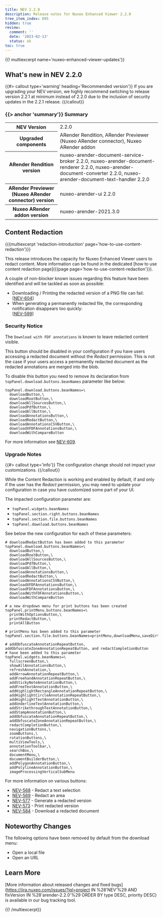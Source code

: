 ```yaml
---
title: NEV 2.2.0
description: Release notes for Nuxeo Enhanced Viewer 2.2.0
tree_item_index: 895
hidden: true
review:
  comment: ''
  date: '2023-02-13'
  status: ok
toc: true
---
```


{{! multiexcerpt name='nuxeo-enhanced-viewer-updates'}}
## What's new in NEV 2.2.0

{{#> callout type='warning' heading='Recommended version'}}
If you are upgrading your NEV version, we highly recommend switching to release version 2.2.1 at minimum instead of 2.2.0 due to the inclusion of security updates in the 2.2.1 release.
{{/callout}}

### {{> anchor 'summary'}} Summary

<div class="table-scroll">
<table class="hover">
<tbody>
<tr>
<th colspan="1">NEV Version</th>
<td colspan="1">2.2.0</td>
</tr>
<tr>
<th colspan="1">Upgraded components</th>
<td colspan="1">ARender Rendition, ARender Previewer (Nuxeo ARender connector), Nuxeo ARender addon</td>
</tr>
<tr>
<th colspan="1">ARender Rendition version</th>
<td colspan="1">nuxeo-arender-document-service-broker 2.2.0, nuxeo-arender-document-renderer 2.2.0, nuxeo-arender-document-converter 2.2.0, nuxeo-arender-document-text-handler 2.2.0</td>
</tr>
<tr>
<th colspan="1">ARender Previewer (Nuxeo ARender connector) version</th>
<td colspan="1">nuxeo-arender-ui 2.2.0</td>
</tr>
<tr>
<th colspan="1">Nuxeo ARender addon version</th>
<td colspan="1">nuxeo-arender-2021.3.0</td>
</tr>
</tbody>
</table>
</div>

## Content Redaction

{{{multiexcerpt 'redaction-introduction' page='how-to-use-content-redaction'}}}

This release introduces the capacity for Nuxeo Enhanced Viewer users to redact content. More information can be found in the dedicated [how to use content redaction page]({{page page='how-to-use-content-redaction'}}).

A couple of non-blocker known issues regarding this feature have been identified and will be tackled as soon as possible:
- Downloading / Printing the redacted version of a PNG file can fail:<br/>[[NEV-604](https://jira.nuxeo.com/browse/NEV-604)]
- When generating a permanently redacted file, the corresponding notification disappears too quickly:<br/>[[NEV-599](https://jira.nuxeo.com/browse/NEV-599)]

### Security Notice

The `Download with FDF annotations` is known to leave redacted content visible.

This button should be disabled in your configuration if you have users accessing a redacted document without the _Redact_ permission. This is not the case if your users access a permanently redacted document as the redacted annotations are merged into the blob.

To disable this button you need to remove its declaration from `topPanel.download.buttons.beanNames` parameter like below:

```
topPanel.download.buttons.beanNames=\
  downloadButton,\
  downloadRootButton,\
  downloadAllSourcesButton,\
  downloadPdfButton,\
  downloadAllButton,\
  downloadAnnotationsButton,\
  downloadRedactButton,\
  downloadAnnotationsCSVButton,\
  downloadXFDFAnnotationsButton,\
  downloadWithCompareButton
```

For more information see [NEV-609](https://jira.nuxeo.com/browse/NEV-609).

### Upgrade Notes

{{#> callout type='info'}}
The configuration change should not impact your customizations.
{{/callout}}

While the Content Redaction is working and enabled by default, if and only if the user has the _Redact_ permission, you may need to update your configuration in case you have customized some part of your UI.

The impacted configuration parameter are:
- `topPanel.widgets.beanNames`
- `topPanel.section.right.buttons.beanNames`
- `topPanel.section.file.buttons.beanNames`
- `topPanel.download.buttons.beanNames`

See below the new configuration for each of these parameters:

```
# downloadRedactButton has been added to this parameter
topPanel.download.buttons.beanNames=\
  downloadButton,\
  downloadRootButton,\
  downloadAllSourcesButton,\
  downloadPdfButton,\
  downloadAllButton,\
  downloadAnnotationsButton,\
  downloadRedactButton,\
  downloadAnnotationsCSVButton,\
  downloadXFDFAnnotationsButton,\
  downloadFDFAnnotationsButton,\
  downloadWithFDFAnnotationsButton,\
  downloadWithCompareButton

# a new dropdown menu for print buttons has been created
topPanel.printMenu.buttons.beanNames=\
  printWithOptionsButton,\
  printRedactButton,\
  printAllButton

# printMenu has been added to this parameter
topPanel.section.file.buttons.beanNames=printMenu,downloadMenu,saveDirtyAnnotations

# addObfuscateAnnotationRepeatButton, addObfuscateZoneAnnotationRepeatButton, and redactCompletionButton
# have been added to this parameter
topPanel.widgets.beanNames=\
  fullscreenButton,\
  showAllAnnotationsButton,\
  refreshAnnotation,\
  addArrowAnnotationRepeatButton,\
  addFreehandAnnotationRepeatButton,\
  addStickyNoteAnnotationButton,\
  addFreeTextAnnotationButton,\
  addHighlightRectangleAnnotationRepeatButton,\
  addHighlightCircleAnnotationRepeatButton,\
  addHighlightTextAnnotationButton,\
  addUnderlineTextAnnotationButton,\
  addStrikethroughTextAnnotationButton,\
  addStampAnnotationButton,\
  addObfuscateAnnotationRepeatButton,\
  addObfuscateZoneAnnotationRepeatButton,\
  redactCompletionButton,\
  navigationButtons,\
  zoomButtons,\
  rotationButtons,\
  multiViewTools,\
  annotationToolbar,\
  searchBox,\
  documentMenu,\
  documentBuilderButton,\
  addPolygonAnnotationButton,\
  addPolylineAnnotationButton,\
  imageProcessingVerticalSubMenu
```

For more information on various buttons:
- [NEV-568](https://jira.nuxeo.com/browse/NEV-568) - Redact a text selection
- [NEV-569](https://jira.nuxeo.com/browse/NEV-569) - Redact an area
- [NEV-577](https://jira.nuxeo.com/browse/NEV-577) - Generate a redacted version
- [NEV-573](https://jira.nuxeo.com/browse/NEV-573) - Print redacted version
- [NEV-584](https://jira.nuxeo.com/browse/NEV-584) - Download a redacted document

## Noteworthy Changes

The following options have been removed by default from the download menu:

- Open a local file
- Open an URL

## Learn More

[More information about released changes and fixed bugs](https://jira.nuxeo.com/issues/?jql=project IN %28'NEV'%29 AND fixVersion IN %28'arender-2.2.0'%29 ORDER BY type DESC, priority DESC) is available in our bug tracking tool.

{{! /multiexcerpt}}
